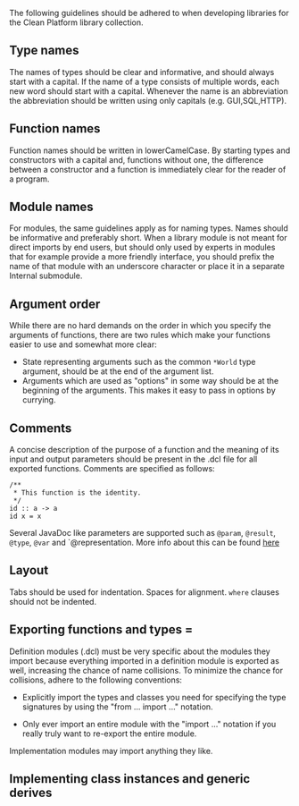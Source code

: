 The following guidelines should be adhered to when developing libraries for the
Clean Platform library collection.

## Type names 

The names of types should be clear and informative, and should always start
with a capital.  If the name of a type consists of multiple words, each new
word should start with a capital.  Whenever the name is an abbreviation the
abbreviation should be written using only capitals (e.g. GUI,SQL,HTTP).

## Function names 

Function names should be written in lowerCamelCase. By starting types and
constructors with a capital and, functions without one, the difference between
a constructor and a function is immediately clear for the reader of a program.

## Module names 

For modules, the same guidelines apply as for naming types. Names should be
informative and preferably short. When a library module is not meant for direct
imports by end users, but should only used by experts in modules that for
example provide a more friendly interface, you should prefix the name of that
module with an underscore character or place it in a separate Internal
submodule.

## Argument order 

While there are no hard demands on the order in which you specify the arguments
of functions, there are two rules which make your functions easier to use and
somewhat more clear:

- State representing arguments such as the common `*World` type argument,
  should be at the end of the argument list.
- Arguments which are used as "options" in some way should be at the beginning
  of the arguments. This makes it easy to pass in options by currying.

## Comments 
A concise description of the purpose of a function and the meaning of its input
and output parameters should be present in the .dcl file for all exported
functions. Comments are specified as follows:

```
/**
 * This function is the identity.
 */
id :: a -> a
id x = x
```

Several JavaDoc like parameters are supported such as `@param`, `@result`,
`@type`, `@var` and `@representation. More info about this can be found
[here](https://github.com/clean-cloogle/Cloogle#clean-documentation)

## Layout 

Tabs should be used for indentation. Spaces for alignment.
`where` clauses should not be indented.

## Exporting functions and types =

Definition modules (.dcl) must be very specific about the modules they import
because everything imported in a definition module is exported as well,
increasing the chance of name collisions. To minimize the chance for
collisions, adhere to the following conventions:

- Explicitly import the types and classes you need for specifying the type
  signatures by using the "from ... import ..." notation.

- Only ever import an entire module with the "import ..." notation if you
  really truly want to re-export the entire module.

Implementation modules may import anything they like.

## Implementing class instances and generic derives 

